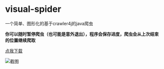 # visual-spider
一个简单、图形化的基于crawler4j的java爬虫

**你可以随时暂停爬虫（也可能是意外退出），程序会保存进度，爬虫会从上次结束的位置继续爬取**

[点我下载](http://oq3iwfipo.bkt.clouddn.com/tools/zhazhapan/VisualSpider.jar)

![截图](http://oq3iwfipo.bkt.clouddn.com/tutorial/vspider/visualspider.png)
